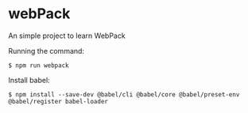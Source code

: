 # webPack
An simple project to learn WebPack

Running the command:
```
$ npm run webpack
```

Install babel:
```
$ npm install --save-dev @babel/cli @babel/core @babel/preset-env @babel/register babel-loader
```